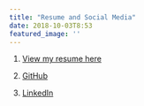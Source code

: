 ```yaml
---
title: "Resume and Social Media"
date: 2018-10-03T8:53
featured_image: ''
---
```

1. [View my resume here](images/resume.pdf)

2. [GitHub](https://github.com/yeej2)

3. [LinkedIn](https://www.linkedin.com/in/joshua-yee/)